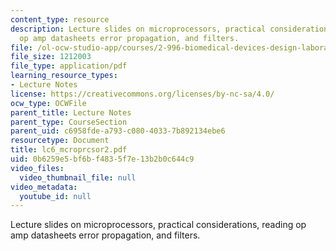 ```yaml
---
content_type: resource
description: Lecture slides on microprocessors, practical considerations, reading
  op amp datasheets error propagation, and filters.
file: /ol-ocw-studio-app/courses/2-996-biomedical-devices-design-laboratory-fall-2007/0b6259e5bf6bf4835f7e13b2b0c644c9_lc6_mcroprcsor2.pdf
file_size: 1212003
file_type: application/pdf
learning_resource_types:
- Lecture Notes
license: https://creativecommons.org/licenses/by-nc-sa/4.0/
ocw_type: OCWFile
parent_title: Lecture Notes
parent_type: CourseSection
parent_uid: c6958fde-a793-c080-4033-7b892134ebe6
resourcetype: Document
title: lc6_mcroprcsor2.pdf
uid: 0b6259e5-bf6b-f483-5f7e-13b2b0c644c9
video_files:
  video_thumbnail_file: null
video_metadata:
  youtube_id: null
---
```

Lecture slides on microprocessors, practical considerations, reading op amp datasheets error propagation, and filters.